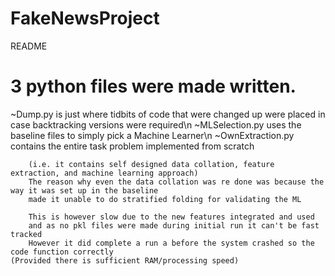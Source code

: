 # FakeNewsProject
README
# 3 python files were made written.
~Dump.py is just where tidbits of code that were changed up were placed in case backtracking versions were required\n
~MLSelection.py uses the baseline files to simply pick a Machine Learner\n
~OwnExtraction.py contains the entire task problem implemented from scratch 
		
		(i.e. it contains self designed data collation, feature extraction, and machine learning approach)
		The reason why even the data collation was re done was because the way it was set up in the baseline
		made it unable to do stratified folding for validating the ML
		
		This is however slow due to the new features integrated and used
		and as no pkl files were made during initial run it can't be fast tracked
		However it did complete a run a before the system crashed so the code function correctly
    (Provided there is sufficient RAM/processing speed)
